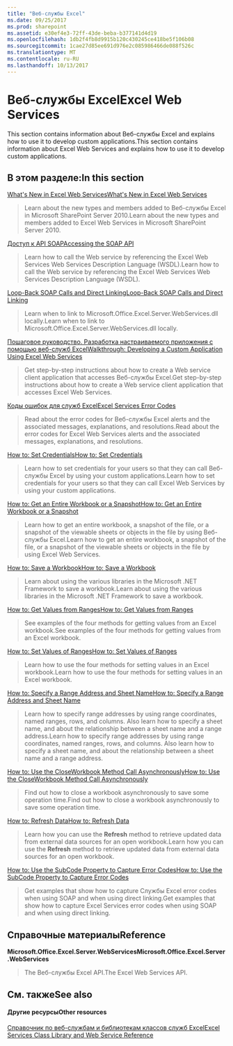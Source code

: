 ```yaml
---
title: "Веб-службы Excel"
ms.date: 09/25/2017
ms.prod: sharepoint
ms.assetid: e30ef4e3-72ff-43de-beba-b377141d4d19
ms.openlocfilehash: 1db2f4fb8d9915b120c430245ce418be5f106b08
ms.sourcegitcommit: 1cae27d85ee691d976e2c085986466de088f526c
ms.translationtype: MT
ms.contentlocale: ru-RU
ms.lasthandoff: 10/13/2017
---
```

# <a name="excel-web-services"></a><span data-ttu-id="5edca-102">Веб-службы Excel</span><span class="sxs-lookup"><span data-stu-id="5edca-102">Excel Web Services</span></span>

<span data-ttu-id="5edca-103">This section contains information about Веб-службы Excel and explains how to use it to develop custom applications.</span><span class="sxs-lookup"><span data-stu-id="5edca-103">This section contains information about Excel Web Services and explains how to use it to develop custom applications.</span></span>
  
    
    


## <a name="in-this-section"></a><span data-ttu-id="5edca-104">В этом разделе:</span><span class="sxs-lookup"><span data-stu-id="5edca-104">In this section</span></span>


 [<span data-ttu-id="5edca-105">What's New in Excel Web Services</span><span class="sxs-lookup"><span data-stu-id="5edca-105">What's New in Excel Web Services</span></span>](what-s-new-in-excel-web-services.md)
  
    
    
> <span data-ttu-id="5edca-106">Learn about the new types and members added to Веб-службы Excel in Microsoft SharePoint Server 2010.</span><span class="sxs-lookup"><span data-stu-id="5edca-106">Learn about the new types and members added to Excel Web Services in Microsoft SharePoint Server 2010.</span></span>
    
  
 [<span data-ttu-id="5edca-107">Доступ к API SOAP</span><span class="sxs-lookup"><span data-stu-id="5edca-107">Accessing the SOAP API</span></span>](accessing-the-soap-api.md)
  
    
    
> <span data-ttu-id="5edca-108">Learn how to call the Web service by referencing the Excel Web Services Web Services Description Language (WSDL).</span><span class="sxs-lookup"><span data-stu-id="5edca-108">Learn how to call the Web service by referencing the Excel Web Services Web Services Description Language (WSDL).</span></span>
    
  
 [<span data-ttu-id="5edca-109">Loop-Back SOAP Calls and Direct Linking</span><span class="sxs-lookup"><span data-stu-id="5edca-109">Loop-Back SOAP Calls and Direct Linking</span></span>](loop-back-soap-calls-and-direct-linking.md)
  
    
    
> <span data-ttu-id="5edca-110">Learn when to link to Microsoft.Office.Excel.Server.WebServices.dll locally.</span><span class="sxs-lookup"><span data-stu-id="5edca-110">Learn when to link to Microsoft.Office.Excel.Server.WebServices.dll locally.</span></span>
    
  
 [<span data-ttu-id="5edca-111">Пошаговое руководство. Разработка настраиваемого приложения с помощью веб-служб Excel</span><span class="sxs-lookup"><span data-stu-id="5edca-111">Walkthrough: Developing a Custom Application Using Excel Web Services</span></span>](walkthrough-developing-a-custom-application-using-excel-web-services.md)
  
    
    
> <span data-ttu-id="5edca-112">Get step-by-step instructions about how to create a Web service client application that accesses Веб-службы Excel.</span><span class="sxs-lookup"><span data-stu-id="5edca-112">Get step-by-step instructions about how to create a Web service client application that accesses Excel Web Services.</span></span>
    
  
 [<span data-ttu-id="5edca-113">Коды ошибок для служб Excel</span><span class="sxs-lookup"><span data-stu-id="5edca-113">Excel Services Error Codes</span></span>](excel-services-error-codes.md)
  
    
    
> <span data-ttu-id="5edca-114">Read about the error codes for Веб-службы Excel alerts and the associated messages, explanations, and resolutions.</span><span class="sxs-lookup"><span data-stu-id="5edca-114">Read about the error codes for Excel Web Services alerts and the associated messages, explanations, and resolutions.</span></span>
    
  
 [<span data-ttu-id="5edca-115">How to: Set Credentials</span><span class="sxs-lookup"><span data-stu-id="5edca-115">How to: Set Credentials</span></span>](http://msdn.microsoft.com/library/fd26b635-355f-44e4-9ce8-2a3a2c3bab9b%28Office.15%29.aspx)
  
    
    
> <span data-ttu-id="5edca-116">Learn how to set credentials for your users so that they can call Веб-службы Excel by using your custom applications.</span><span class="sxs-lookup"><span data-stu-id="5edca-116">Learn how to set credentials for your users so that they can call Excel Web Services by using your custom applications.</span></span>
    
  
 [<span data-ttu-id="5edca-117">How to: Get an Entire Workbook or a Snapshot</span><span class="sxs-lookup"><span data-stu-id="5edca-117">How to: Get an Entire Workbook or a Snapshot</span></span>](how-to-get-an-entire-workbook-or-a-snapshot.md)
  
    
    
> <span data-ttu-id="5edca-118">Learn how to get an entire workbook, a snapshot of the file, or a snapshot of the viewable sheets or objects in the file by using Веб-службы Excel.</span><span class="sxs-lookup"><span data-stu-id="5edca-118">Learn how to get an entire workbook, a snapshot of the file, or a snapshot of the viewable sheets or objects in the file by using Excel Web Services.</span></span>
    
  
 [<span data-ttu-id="5edca-119">How to: Save a Workbook</span><span class="sxs-lookup"><span data-stu-id="5edca-119">How to: Save a Workbook</span></span>](http://msdn.microsoft.com/library/feb74f7a-2d8f-4672-911b-de85f8852aea%28Office.15%29.aspx)
  
    
    
> <span data-ttu-id="5edca-120">Learn about using the various libraries in the Microsoft .NET Framework to save a workbook.</span><span class="sxs-lookup"><span data-stu-id="5edca-120">Learn about using the various libraries in the Microsoft .NET Framework to save a workbook.</span></span>
    
  
 [<span data-ttu-id="5edca-121">How to: Get Values from Ranges</span><span class="sxs-lookup"><span data-stu-id="5edca-121">How to: Get Values from Ranges</span></span>](how-to-get-values-from-ranges.md)
  
    
    
> <span data-ttu-id="5edca-122">See examples of the four methods for getting values from an Excel workbook.</span><span class="sxs-lookup"><span data-stu-id="5edca-122">See examples of the four methods for getting values from an Excel workbook.</span></span>
    
  
 [<span data-ttu-id="5edca-123">How to: Set Values of Ranges</span><span class="sxs-lookup"><span data-stu-id="5edca-123">How to: Set Values of Ranges</span></span>](how-to-set-values-of-ranges.md)
  
    
    
> <span data-ttu-id="5edca-124">Learn how to use the four methods for setting values in an Excel workbook.</span><span class="sxs-lookup"><span data-stu-id="5edca-124">Learn how to use the four methods for setting values in an Excel workbook.</span></span>
    
  
 [<span data-ttu-id="5edca-125">How to: Specify a Range Address and Sheet Name</span><span class="sxs-lookup"><span data-stu-id="5edca-125">How to: Specify a Range Address and Sheet Name</span></span>](how-to-specify-a-range-address-and-sheet-name.md)
  
    
    
> <span data-ttu-id="5edca-p101">Learn how to specify range addresses by using range coordinates, named ranges, rows, and columns. Also learn how to specify a sheet name, and about the relationship between a sheet name and a range address.</span><span class="sxs-lookup"><span data-stu-id="5edca-p101">Learn how to specify range addresses by using range coordinates, named ranges, rows, and columns. Also learn how to specify a sheet name, and about the relationship between a sheet name and a range address.</span></span>
    
  
 [<span data-ttu-id="5edca-128">How to: Use the CloseWorkbook Method Call Asynchronously</span><span class="sxs-lookup"><span data-stu-id="5edca-128">How to: Use the CloseWorkbook Method Call Asynchronously</span></span>](how-to-use-the-closeworkbook-method-call-asynchronously.md)
  
    
    
> <span data-ttu-id="5edca-129">Find out how to close a workbook asynchronously to save some operation time.</span><span class="sxs-lookup"><span data-stu-id="5edca-129">Find out how to close a workbook asynchronously to save some operation time.</span></span>
    
  
 [<span data-ttu-id="5edca-130">How to: Refresh Data</span><span class="sxs-lookup"><span data-stu-id="5edca-130">How to: Refresh Data</span></span>](how-to-refresh-data.md)
  
    
    
> <span data-ttu-id="5edca-131">Learn how you can use the **Refresh** method to retrieve updated data from external data sources for an open workbook.</span><span class="sxs-lookup"><span data-stu-id="5edca-131">Learn how you can use the **Refresh** method to retrieve updated data from external data sources for an open workbook.</span></span>
    
  
 [<span data-ttu-id="5edca-132">How to: Use the SubCode Property to Capture Error Codes</span><span class="sxs-lookup"><span data-stu-id="5edca-132">How to: Use the SubCode Property to Capture Error Codes</span></span>](how-to-use-the-subcode-property-to-capture-error-codes.md)
  
    
    
> <span data-ttu-id="5edca-133">Get examples that show how to capture Службы Excel error codes when using SOAP and when using direct linking.</span><span class="sxs-lookup"><span data-stu-id="5edca-133">Get examples that show how to capture Excel Services error codes when using SOAP and when using direct linking.</span></span>
    
  

## <a name="reference"></a><span data-ttu-id="5edca-134">Справочные материалы</span><span class="sxs-lookup"><span data-stu-id="5edca-134">Reference</span></span>


 <span data-ttu-id="5edca-135">**Microsoft.Office.Excel.Server.WebServices**</span><span class="sxs-lookup"><span data-stu-id="5edca-135">**Microsoft.Office.Excel.Server.WebServices**</span></span>
  
    
    
> <span data-ttu-id="5edca-136">The Веб-службы Excel API.</span><span class="sxs-lookup"><span data-stu-id="5edca-136">The Excel Web Services API.</span></span>
    
  

## <a name="see-also"></a><span data-ttu-id="5edca-137">См. также</span><span class="sxs-lookup"><span data-stu-id="5edca-137">See also</span></span>


#### <a name="other-resources"></a><span data-ttu-id="5edca-138">Другие ресурсы</span><span class="sxs-lookup"><span data-stu-id="5edca-138">Other resources</span></span>


  
    
    
 [<span data-ttu-id="5edca-139">Справочник по веб-службам и библиотекам классов служб Excel</span><span class="sxs-lookup"><span data-stu-id="5edca-139">Excel Services Class Library and Web Service Reference</span></span>](http://msdn.microsoft.com/library/5dd9fbe2-9bc3-4869-9129-83c1a067cc5f%28Office.15%29.aspx)

